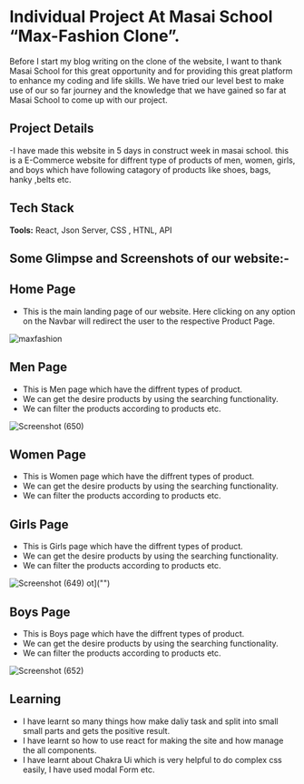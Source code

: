 
# Individual Project At Masai School “Max-Fashion Clone”.
Before I start my blog writing on the clone of the website, I want to thank Masai School for this great opportunity and for providing this great platform to enhance my coding and life skills. We have tried our level best to make use of our so far journey and the knowledge that we have gained so far at Masai School to come up with our  project.



## Project Details

-I have made this website in 5 days in construct week in masai school. this is a E-Commerce website for diffrent type of products of men, women, girls, and boys which have following catagory of products like shoes, bags, hanky ,belts etc.



## Tech Stack

**Tools:** React, Json Server, CSS , HTNL, API 

## Some Glimpse and Screenshots of our website:-

## Home Page

- This is the main landing page of our website. Here clicking on any option on the Navbar will redirect the user to the respective Product Page.

![maxfashion](https://user-images.githubusercontent.com/105913828/190425760-0a765feb-66a9-4839-9d2d-aa352fffd040.png)


## Men Page


- This is Men page which have the diffrent types of product.
- We can get the desire products by using the searching functionality.
- We can filter the products according to products etc.

![Screenshot (650)](https://user-images.githubusercontent.com/105913828/190426820-3670ea38-a32f-495a-870c-82ab92ab850d.png)

## Women Page

- This is Women page which have the diffrent types of product.
- We can get the desire products by using the searching functionality.
- We can filter the products according to products etc.




## Girls Page

- This is Girls page which have the diffrent types of product.
- We can get the desire products by using the searching functionality.
- We can filter the products according to products etc.


![Screenshot (649)](https://user-images.githubusercontent.com/105913828/190427025-060948f9-094b-4aff-8876-514f86bbdb9d.png)
ot]("")

## Boys Page

- This is Boys page which have the diffrent types of product.
- We can get the desire products by using the searching functionality.
- We can filter the products according to products etc.


![Screenshot (652)](https://user-images.githubusercontent.com/105913828/190427158-ff2cffb5-37e4-4d60-8cbf-0c17c2f56934.png)


## Learning

- I have learnt  so many things how make daliy task and split into small small parts and gets the positive result.
- I have learnt so how to use react for making the site and how manage the all components.
- I have learnt about Chakra Ui which is very helpful to do complex css easily, I have used modal Form etc.










